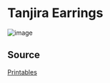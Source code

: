 # Tanjira Earrings

![image](https://media.printables.com/media/prints/67509/images/740262_d5fbf494-e3d2-43d7-ab1e-fecc1c9e9a78/thumbs/inside/1280x960/jpg/cutterpreviewwithmodel.webp)

## Source

[Printables](https://www.printables.com/model/67509-filament-cutter-45deg)
